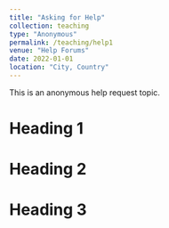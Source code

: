 ```yaml
---
title: "Asking for Help"
collection: teaching
type: "Anonymous"
permalink: /teaching/help1
venue: "Help Forums"
date: 2022-01-01
location: "City, Country"
---
```


This is an anonymous help request topic.

Heading 1
======

Heading 2
======

Heading 3
======
